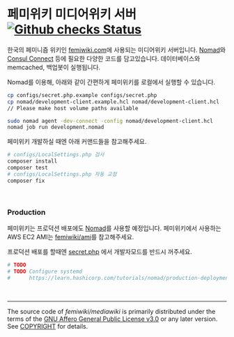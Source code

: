 페미위키 미디어위키 서버 [![Github checks Status]][Github checks Link]
========
한국의 페미니즘 위키인 [femiwiki.com]에 사용되는 미디어위키 서버입니다.
[Nomad]와 [Consul Connect] 등에 필요한 다양한 코드를 담고있습니다.
데이터베이스와 memcached, 백업봇이 실행됩니다.

Nomad를 이용해, 아래와 같이 간편하게 페미위키를 로컬에서 실행할 수
있습니다.

```bash
cp configs/secret.php.example configs/secret.php
cp nomad/development-client.example.hcl nomad/development-client.hcl
// Please make host volume paths available

sudo nomad agent -dev-connect -config nomad/development-client.hcl
nomad job run development.nomad
```

페미위키 개발하실 때엔 아래 커맨드들을 참고해주세요.

```bash
# configs/LocalSettings.php 검사
composer install
composer test
# configs/LocalSettings.php 자동 교정
composer fix
```

&nbsp;

### Production
페미위키는 프로덕션 배포에도 [Nomad]를 사용할 예정입니다. 페미위키에서 사용하는
AWS EC2 AMI는 [femiwiki/ami]를 참고해주세요.

프로덕션 배포를 할때엔 [secret.php] 에서 개발자모드를 반드시 꺼주세요.

```sh
# TODO
# TODO Configure systemd
#      https://learn.hashicorp.com/tutorials/nomad/production-deployment-guide-vm-with-consul#configure-systemd
```

&nbsp;

--------

The source code of *femiwiki/mediawiki* is primarily distributed under the terms
of the [GNU Affero General Public License v3.0] or any later version. See
[COPYRIGHT] for details.

[Github checks Status]: https://badgen.net/github/checks/femiwiki/docker-mediawiki
[Github checks Link]: https://github.com/femiwiki/docker-mediawiki
[femiwiki.com]: https://femiwiki.com
[femiwiki/ami]: https://github.com/femiwiki/ami
[Nomad]: https://www.nomadproject.io/
[Consul Connect]: https://www.consul.io/docs/connect
[secret.php]: configs/secret.php.example
[GNU Affero General Public License v3.0]: LICENSE
[COPYRIGHT]: COPYRIGHT
